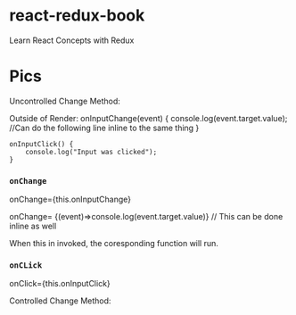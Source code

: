 # react-redux-book
 Learn React Concepts with Redux
 
 
 
 
 
 
 # Pics

Uncontrolled Change Method: 

Outside of Render:
    onInputChange(event) {
        console.log(event.target.value);
        //Can do the following line inline to the same thing
    }

    onInputClick() {
        console.log("Input was clicked");
    }

### `onChange`
onChange={this.onInputChange}

onChange= {(event)=>console.log(event.target.value)} // This can be done inline as well

When this in invoked, the coresponding function will run. 

### `onCLick`
onClick={this.onInputClick}

Controlled Change Method:



  
